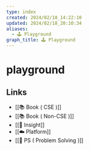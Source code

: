 ```yaml
---
type: index
created: 2024/02/18_14:22:10
updated: 2024/02/18_20:10:34
aliases:
  - 🕹️ Playground
graph_title: 🕹️ Playground
---
```


# playground

## Links
- [[📚 Book ( CSE )]]
- [[📚 Book ( Non-CSE )]]
- [[🌱 Insight]]
- [[☁️ Platform]]
- [[🤔 PS ( Problem Solving )]]
